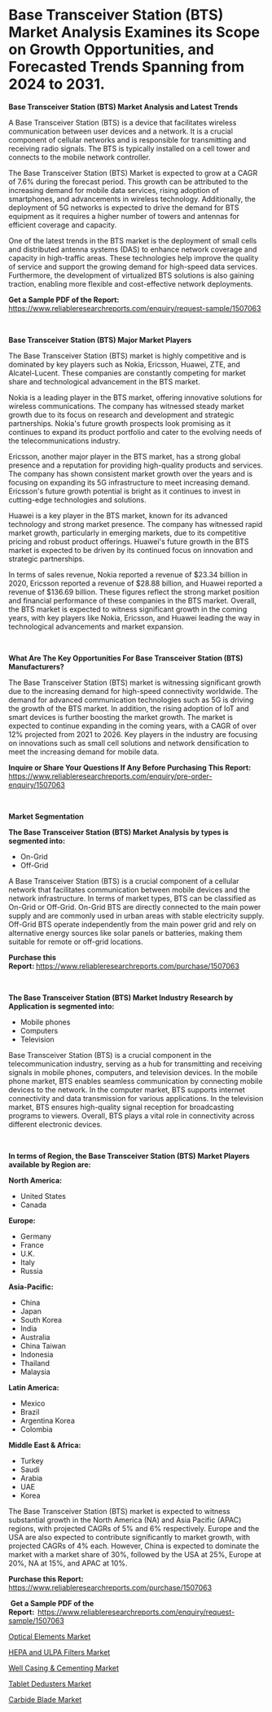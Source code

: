 <p><h1>Base Transceiver Station (BTS) Market Analysis Examines its Scope on Growth Opportunities, and Forecasted Trends Spanning from 2024 to 2031.</h1></p><p><strong>Base Transceiver Station (BTS) Market Analysis and Latest Trends</strong></p>
<p><p>A Base Transceiver Station (BTS) is a device that facilitates wireless communication between user devices and a network. It is a crucial component of cellular networks and is responsible for transmitting and receiving radio signals. The BTS is typically installed on a cell tower and connects to the mobile network controller.</p><p>The Base Transceiver Station (BTS) Market is expected to grow at a CAGR of 7.6% during the forecast period. This growth can be attributed to the increasing demand for mobile data services, rising adoption of smartphones, and advancements in wireless technology. Additionally, the deployment of 5G networks is expected to drive the demand for BTS equipment as it requires a higher number of towers and antennas for efficient coverage and capacity.</p><p>One of the latest trends in the BTS market is the deployment of small cells and distributed antenna systems (DAS) to enhance network coverage and capacity in high-traffic areas. These technologies help improve the quality of service and support the growing demand for high-speed data services. Furthermore, the development of virtualized BTS solutions is also gaining traction, enabling more flexible and cost-effective network deployments.</p></p>
<p><strong>Get a Sample PDF of the Report:&nbsp;</strong> <a href="https://www.reliableresearchreports.com/enquiry/request-sample/1507063">https://www.reliableresearchreports.com/enquiry/request-sample/1507063</a></p>
<p>&nbsp;</p>
<p><strong>Base Transceiver Station (BTS) Major Market Players</strong></p>
<p><p>The Base Transceiver Station (BTS) market is highly competitive and is dominated by key players such as Nokia, Ericsson, Huawei, ZTE, and Alcatel-Lucent. These companies are constantly competing for market share and technological advancement in the BTS market.</p><p>Nokia is a leading player in the BTS market, offering innovative solutions for wireless communications. The company has witnessed steady market growth due to its focus on research and development and strategic partnerships. Nokia's future growth prospects look promising as it continues to expand its product portfolio and cater to the evolving needs of the telecommunications industry.</p><p>Ericsson, another major player in the BTS market, has a strong global presence and a reputation for providing high-quality products and services. The company has shown consistent market growth over the years and is focusing on expanding its 5G infrastructure to meet increasing demand. Ericsson's future growth potential is bright as it continues to invest in cutting-edge technologies and solutions.</p><p>Huawei is a key player in the BTS market, known for its advanced technology and strong market presence. The company has witnessed rapid market growth, particularly in emerging markets, due to its competitive pricing and robust product offerings. Huawei's future growth in the BTS market is expected to be driven by its continued focus on innovation and strategic partnerships.</p><p>In terms of sales revenue, Nokia reported a revenue of $23.34 billion in 2020, Ericsson reported a revenue of $28.88 billion, and Huawei reported a revenue of $136.69 billion. These figures reflect the strong market position and financial performance of these companies in the BTS market. Overall, the BTS market is expected to witness significant growth in the coming years, with key players like Nokia, Ericsson, and Huawei leading the way in technological advancements and market expansion.</p></p>
<p>&nbsp;</p>
<p><strong>What Are The Key Opportunities For Base Transceiver Station (BTS) Manufacturers?</strong></p>
<p><p>The Base Transceiver Station (BTS) market is witnessing significant growth due to the increasing demand for high-speed connectivity worldwide. The demand for advanced communication technologies such as 5G is driving the growth of the BTS market. In addition, the rising adoption of IoT and smart devices is further boosting the market growth. The market is expected to continue expanding in the coming years, with a CAGR of over 12% projected from 2021 to 2026. Key players in the industry are focusing on innovations such as small cell solutions and network densification to meet the increasing demand for mobile data.</p></p>
<p><strong>Inquire or Share Your Questions If Any Before Purchasing This Report:</strong> <a href="https://www.reliableresearchreports.com/enquiry/pre-order-enquiry/1507063">https://www.reliableresearchreports.com/enquiry/pre-order-enquiry/1507063</a></p>
<p>&nbsp;</p>
<p><strong>Market Segmentation</strong></p>
<p><strong>The Base Transceiver Station (BTS) Market Analysis by types is segmented into:</strong></p>
<p><ul><li>On-Grid</li><li>Off-Grid</li></ul></p>
<p><p>A Base Transceiver Station (BTS) is a crucial component of a cellular network that facilitates communication between mobile devices and the network infrastructure. In terms of market types, BTS can be classified as On-Grid or Off-Grid. On-Grid BTS are directly connected to the main power supply and are commonly used in urban areas with stable electricity supply. Off-Grid BTS operate independently from the main power grid and rely on alternative energy sources like solar panels or batteries, making them suitable for remote or off-grid locations.</p></p>
<p><strong>Purchase this Report:&nbsp;</strong><a href="https://www.reliableresearchreports.com/purchase/1507063">https://www.reliableresearchreports.com/purchase/1507063</a></p>
<p>&nbsp;</p>
<p><strong>The Base Transceiver Station (BTS) Market Industry Research by Application is segmented into:</strong></p>
<p><ul><li>Mobile phones</li><li>Computers</li><li>Television</li></ul></p>
<p><p>Base Transceiver Station (BTS) is a crucial component in the telecommunication industry, serving as a hub for transmitting and receiving signals in mobile phones, computers, and television devices. In the mobile phone market, BTS enables seamless communication by connecting mobile devices to the network. In the computer market, BTS supports internet connectivity and data transmission for various applications. In the television market, BTS ensures high-quality signal reception for broadcasting programs to viewers. Overall, BTS plays a vital role in connectivity across different electronic devices.</p></p>
<p>&nbsp;</p>
<p><strong>In terms of Region, the Base Transceiver Station (BTS) Market Players available by Region are:</strong></p>
<p>
    <p> <strong> North America: </strong>
        <ul>
            <li>United States</li>
            <li>Canada</li>
        </ul>
        </p> 
    <p> <strong> Europe: </strong>
        <ul>
            <li>Germany</li>
            <li>France</li>
            <li>U.K.</li>
            <li>Italy</li>
            <li>Russia</li>
        </ul>
        </p> 
    <p> <strong> Asia-Pacific: </strong>
        <ul>
            <li>China</li>
            <li>Japan</li>
            <li>South Korea</li>
            <li>India</li>
            <li>Australia</li>
            <li>China Taiwan</li>
            <li>Indonesia</li>
            <li>Thailand</li>
            <li>Malaysia</li>
        </ul>
        </p> 
    <p> <strong> Latin America: </strong>
        <ul>
            <li>Mexico</li>
            <li>Brazil</li>
            <li>Argentina Korea</li>
            <li>Colombia</li>
        </ul>
        </p> 
    <p> <strong> Middle East & Africa: </strong>
        <ul>
            <li>Turkey</li>
            <li>Saudi</li>
            <li>Arabia</li>
            <li>UAE</li>
            <li>Korea</li>
        </ul>
    </p>
    </p>
<p><p>The Base Transceiver Station (BTS) market is expected to witness substantial growth in the North America (NA) and Asia Pacific (APAC) regions, with projected CAGRs of 5% and 6% respectively. Europe and the USA are also expected to contribute significantly to market growth, with projected CAGRs of 4% each. However, China is expected to dominate the market with a market share of 30%, followed by the USA at 25%, Europe at 20%, NA at 15%, and APAC at 10%.</p></p>
<p><strong>Purchase this Report: </strong><a href="https://www.reliableresearchreports.com/purchase/1507063">https://www.reliableresearchreports.com/purchase/1507063</a></p>
<p>&nbsp;<strong>Get a Sample PDF of the Report:&nbsp;&nbsp;</strong><a href="https://www.reliableresearchreports.com/enquiry/request-sample/1507063">https://www.reliableresearchreports.com/enquiry/request-sample/1507063</a></p>
<p><strong></strong></p>
<p><p><a href="https://medium.com/@kennethjensen27/optical-elements-market-exploring-market-share-market-trends-and-future-growth-8bff9d7632a5">Optical Elements Market</a></p><p><a href="https://medium.com/@lacyquitzon/hepa-and-ulpa-filters-market-trends-and-market-analysis-forecasted-for-period-2024-2031-bbc8b9288f7e">HEPA and ULPA Filters Market</a></p><p><a href="https://medium.com/@lacyquitzon/well-casing-amp-cementing-market-exploring-market-share-market-trends-and-future-growth-41bb5734329c">Well Casing & Cementing Market</a></p><p><a href="https://medium.com/@damionrunte/tablet-dedusters-market-size-cagr-trends-2024-2030-d2db05cbc3cd">Tablet Dedusters Market</a></p><p><a href="https://medium.com/@kennethjensen27/carbide-blade-market-insight-market-trends-growth-forecasted-from-2024-to-2031-be328921e680">Carbide Blade Market</a></p></p>